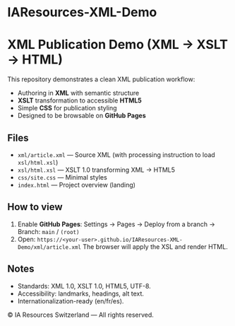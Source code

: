 # IAResources-XML-Demo
# XML Publication Demo (XML → XSLT → HTML)

This repository demonstrates a clean XML publication workflow:
- Authoring in **XML** with semantic structure
- **XSLT** transformation to accessible **HTML5**
- Simple **CSS** for publication styling
- Designed to be browsable on **GitHub Pages**

## Files
- `xml/article.xml` — Source XML (with processing instruction to load `xsl/html.xsl`)
- `xsl/html.xsl` — XSLT 1.0 transforming XML → HTML5
- `css/site.css` — Minimal styles
- `index.html` — Project overview (landing)

## How to view
1) Enable **GitHub Pages**: Settings → Pages → Deploy from a branch → Branch: `main` / `(root)`
2) Open: `https://<your-user>.github.io/IAResources-XML-Demo/xml/article.xml`
   The browser will apply the XSL and render HTML.

## Notes
- Standards: XML 1.0, XSLT 1.0, HTML5, UTF-8.
- Accessibility: landmarks, headings, alt text.
- Internationalization-ready (en/fr/es).

© IA Resources Switzerland — All rights reserved.

